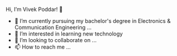 Hi, I’m Vivek Poddar! 👋 

- 🌱 I’m currently pursuing my bachelor's degree in Electronics & Communication Engineering ...
- 👀 I’m interested in learning new technology
- 💞️ I’m looking to collaborate on ...
- 📫 How to reach me ...


<!---
10vivekpoddar/10vivekpoddar is a ✨ special ✨ repository because its `README.md` (this file) appears on your GitHub profile.
You can click the Preview link to take a look at your changes.
--->
